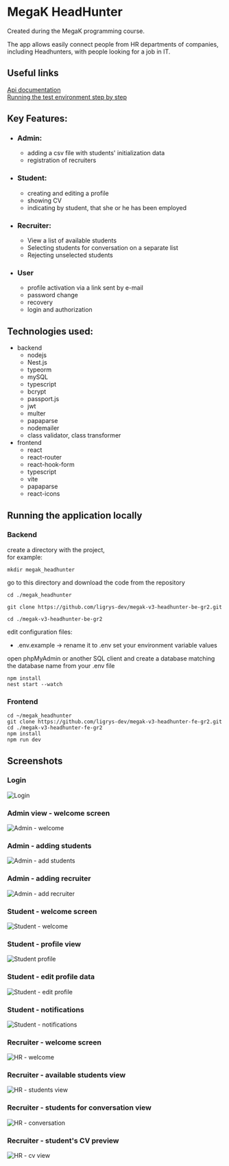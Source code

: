 # MegaK HeadHunter
Created during the MegaK programming course.

The app allows easily connect people from HR departments of companies, including Headhunters, with people looking for a job in IT.

## Useful links

[Api documentation](https://github.com/ligrys-dev/megak-v3-headhunter-be-gr2/blob/develop/api-documentation.md) <br/>
[Running the test environment step by step](https://github.com/ligrys-dev/megak-v3-headhunter-be-gr2/blob/develop/run-test-documentation.md)

## Key Features:

- ### Admin:
  - adding a csv file with students' initialization data
  - registration of recruiters
- ### Student:
  - creating and editing a profile
  - showing CV
  - indicating by student, that she or he has been employed
- ### Recruiter:
  - View a list of available students
  - Selecting students for conversation on a separate list
  - Rejecting unselected students
- ### User
  - profile activation via a link sent by e-mail
  - password change
  - recovery
  - login and authorization

## Technologies used:

- backend
  - nodejs
  - Nest.js
  - typeorm
  - mySQL
  - typescript
  - bcrypt
  - passport.js
  - jwt
  - multer
  - papaparse
  - nodemailer
  - class validator, class transformer
- frontend
  - react
  - react-router
  - react-hook-form
  - typescript
  - vite
  - papaparse
  - react-icons

## Running the application locally

### Backend

create a directory with the project,
<br/>for example:

```
mkdir megak_headhunter
```

go to this directory and download the code from the repository

```
cd ./megak_headhunter
```

```
git clone https://github.com/ligrys-dev/megak-v3-headhunter-be-gr2.git
```

```
cd ./megak-v3-headhunter-be-gr2
```

edit configuration files:

- .env.example -> rename it to .env set your environment variable values

open phpMyAdmin or another SQL client and create a database matching the database name from your .env file

```
npm install
nest start --watch
```

### Frontend

```
cd ~/megak_headhunter
git clone https://github.com/ligrys-dev/megak-v3-headhunter-fe-gr2.git
cd ./megak-v3-headhunter-fe-gr2
npm install
npm run dev
```

## Screenshots

### Login
![Login](https://raw.githubusercontent.com/ligrys-dev/megak-v3-headhunter-fe-gr2/main/src/repo_utils/screenshots/login.jpg)

### Admin view - welcome screen
![Admin - welcome](https://github.com/ligrys-dev/megak-v3-headhunter-fe-gr2/blob/main/src/repo_utils/screenshots/admin-main-view.jpg?raw=true)

### Admin - adding students
![Admin - add students](https://github.com/ligrys-dev/megak-v3-headhunter-fe-gr2/blob/main/src/repo_utils/screenshots/admin-adding-students.jpg?raw=true)

### Admin - adding recruiter
![Admin - add recruiter](https://github.com/ligrys-dev/megak-v3-headhunter-fe-gr2/blob/main/src/repo_utils/screenshots/admin-adding-hr.jpg?raw=true)

### Student - welcome screen
![Student - welcome](https://github.com/ligrys-dev/megak-v3-headhunter-fe-gr2/blob/main/src/repo_utils/screenshots/student-welcome.jpg?raw=true)

### Student - profile view
![Student profile](https://github.com/ligrys-dev/megak-v3-headhunter-fe-gr2/blob/main/src/repo_utils/screenshots/student-data.jpg?raw=true)

### Student - edit profile data
![Student - edit profile](https://github.com/ligrys-dev/megak-v3-headhunter-fe-gr2/blob/main/src/repo_utils/screenshots/student-data-edit.jpg?raw=true)

### Student - notifications
![Student - notifications](https://github.com/ligrys-dev/megak-v3-headhunter-fe-gr2/blob/main/src/repo_utils/screenshots/student-notifications.jpg?raw=true)

### Recruiter - welcome screen
![HR - welcome](https://github.com/ligrys-dev/megak-v3-headhunter-fe-gr2/blob/main/src/repo_utils/screenshots/recruiter-welcome.jpg?raw=true)

### Recruiter - available students view
![HR - students view](https://github.com/ligrys-dev/megak-v3-headhunter-fe-gr2/blob/main/src/repo_utils/screenshots/recruiter-students-available.jpg?raw=true)

### Recruiter - students for conversation view
![HR - conversation](https://github.com/ligrys-dev/megak-v3-headhunter-fe-gr2/blob/main/src/repo_utils/screenshots/recruiter-students-conversation.jpg?raw=true)

### Recruiter - student's CV preview
![HR - cv view](https://github.com/ligrys-dev/megak-v3-headhunter-fe-gr2/blob/main/src/repo_utils/screenshots/recruiter-students-conversation-cv.jpg?raw=true)
